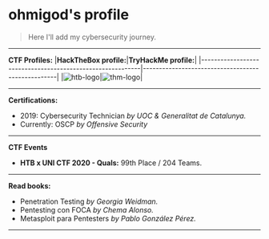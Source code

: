 # ohmigod's profile

>Here I'll add my cybersecurity journey.
_____
**CTF Profiles:**
|**HackTheBox profile:**|**TryHackMe profile:**|
|-----------------------------------------------------------|---------------------------------------------------|
|![htb-logo](http://www.hackthebox.eu/badge/image/86046.jpg)|![thm-logo](https://i.ibb.co/pJr2hXL/ohmigod-1.png)|
_____
**Certifications:**
* 2019: Cybersecurity Technician _by UOC & Generalitat de Catalunya._
* Currently: OSCP _by Offensive Security_

_____

**CTF Events**

* **HTB x UNI CTF 2020 - Quals:** 99th Place / 204 Teams.

_____
**Read books:**
* Penetration Testing _by Georgia Weidman._
* Pentesting con FOCA _by Chema Alonso._
* Metasploit para Pentesters _by Pablo González Pérez._

______
